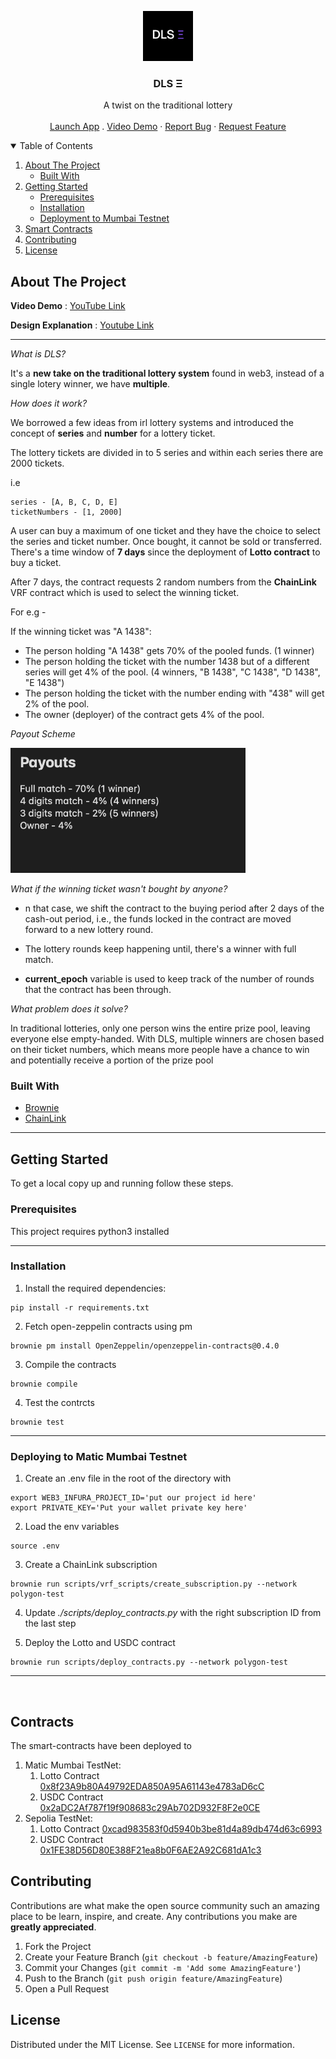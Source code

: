 <p align="center">
  <a href="https://dls-front-end-0.vercel.app/">
    <img src="./images/logo.jpeg" alt="Logo" width="80" height="80">
  </a>

  <h3 align="center">DLS Ξ</h3>

  <p align="center">
    A twist on the traditional lottery
    <br />
    <br />
    <a href="https://dls-front-end-0.vercel.app/">Launch App</a>
    .
    <a href="https://youtu.be/JFKBL6t2eQA">Video Demo</a>
    ·
    <a href="https://github.com/merkle-groot/DLS-Smart-Contracts/issues">Report Bug</a>
    ·
    <a href="https://github.com/merkle-groot/DLS-Smart-Contracts/issues/issues">Request Feature</a>
  </p>
</p>



<!-- TABLE OF CONTENTS -->
<details open="open">
  <summary>Table of Contents</summary>
  <ol>
    <li>
      <a href="#about-the-project">About The Project</a>
      <ul>
        <li><a href="#built-with">Built With</a></li>
      </ul>
    </li>
    <li>
      <a href="#getting-started">Getting Started</a>
      <ul>
        <li><a href="#prerequisites">Prerequisites</a></li>
        <li><a href="#installation">Installation</a></li>
        <li><a href="#deployment"> Deployment to Mumbai Testnet </a></li>
      </ul>
    </li>
    <li><a href="#contracts">Smart Contracts</a></li>
    <li><a href="#contributing">Contributing</a></li>
    <li><a href="#license">License</a></li>
  </ol>
</details>



<!-- ABOUT THE PROJECT -->
## About The Project
**Video Demo** : [YouTube Link](https://youtu.be/JFKBL6t2eQA) 

**Design Explanation** : [Youtube Link](https://youtu.be/Ovh2FRjWpe4)

---

*What is DLS?*

It's a **new take on the traditional lottery system** found in web3, instead of a single lotery winner, we have **multiple**.

*How does it work?*

We borrowed a few ideas from irl lottery systems and 
introduced the concept of **series** and **number** for a lottery ticket.  

The lottery tickets are divided in to 5 series and within each series there are 2000 tickets.

i.e </br>
```
series - [A, B, C, D, E]
ticketNumbers - [1, 2000]
```

A user can buy a maximum of one ticket and they have the choice to select the series and ticket number. Once bought, it cannot be sold or transferred. There's a time window of **7 days** since the deployment of **Lotto contract** to buy a ticket.

After 7 days, the contract requests 2 random numbers from the **ChainLink** VRF contract which is used to select the winning ticket.

For e.g - 

If the winning ticket was "A 1438":

* The person holding "A 1438" gets 70% of the pooled funds. (1 winner)
* The person holding the ticket with the number 1438 but of a different series will get 4% of the pool. (4 winners, "B 1438", "C 1438", "D 1438", "E 1438")
* The person holding the ticket with the number ending with "438" will get 2% of the pool.
* The owner (deployer) of the contract gets 4% of the pool.

*Payout Scheme*

<img src="./images/Payouts.png" height="200" alt="Logo" >

*What if the winning ticket wasn't bought by anyone?*

* n that case, we shift the contract to the buying period after 2 days of the cash-out period, i.e., the funds locked in the contract are moved forward to a new lottery round.

* The lottery rounds keep happening until, there's a winner with full match.

* **current_epoch** variable is used to keep track of the number of rounds that the contract has been through.

*What problem does it solve?*

In traditional lotteries, only one person wins the entire prize pool, leaving everyone else empty-handed. With DLS, multiple winners are chosen based on their ticket numbers, which means more people have a chance to win and potentially receive a portion of the prize pool

### Built With

* [Brownie](https://eth-brownie.readthedocs.io/)
* [ChainLink](https://chain.link/)


---
<!-- GETTING STARTED -->
## Getting Started

To get a local copy up and running follow these steps.

### Prerequisites

This project requires python3 installed

---
### Installation

1. Install the required dependencies:

```
pip install -r requirements.txt
```
2. Fetch open-zeppelin contracts using pm
```
brownie pm install OpenZeppelin/openzeppelin-contracts@0.4.0
```
3. Compile the contracts
```
brownie compile
```
4. Test the contrcts
```
brownie test
```

---
### Deploying to Matic Mumbai Testnet

1. Create an .env file in the root of the directory with 

```
export WEB3_INFURA_PROJECT_ID='put our project id here'
export PRIVATE_KEY='Put your wallet private key here'
```
2. Load the env variables
```
source .env
```
3. Create a ChainLink subscription
```
brownie run scripts/vrf_scripts/create_subscription.py --network polygon-test      
```
4. Update *./scripts/deploy_contracts.py* with the right subscription ID from the last step

5. Deploy the Lotto and USDC contract
```
brownie run scripts/deploy_contracts.py --network polygon-test
```
---
</br> 


<!-- CONTRACTS -->
## Contracts
The smart-contracts have been deployed to 
1. Matic Mumbai TestNet: 
    1. Lotto Contract [0x8f23A9b80A49792EDA850A95A61143e4783aD6cC](https://sepolia.etherscan.io/address/0x8f23A9b80A49792EDA850A95A61143e4783aD6cC)
    2. USDC Contract [0x2aDC2Af787f19f908683c29Ab702D932F8F2e0CE](https://sepolia.etherscan.io/address/0x2aDC2Af787f19f908683c29Ab702D932F8F2e0CE)
2. Sepolia TestNet: 
    1. Lotto Contract [0xcad983583f0d5940b3be81d4a89db474d63c6993](https://sepolia.etherscan.io/address/0xcad983583f0d5940b3be81d4a89db474d63c6993)
    2. USDC Contract [0x1FE38D56D80E388F21ea8b0F6AE2A92C681dA1c3](https://sepolia.etherscan.io/address/0x1FE38D56D80E388F21ea8b0F6AE2A92C681dA1c3)



<!-- CONTRIBUTING -->
## Contributing

Contributions are what make the open source community such an amazing place to be learn, inspire, and create. Any contributions you make are **greatly appreciated**.

1. Fork the Project
2. Create your Feature Branch (`git checkout -b feature/AmazingFeature`)
3. Commit your Changes (`git commit -m 'Add some AmazingFeature'`)
4. Push to the Branch (`git push origin feature/AmazingFeature`)
5. Open a Pull Request

<!-- LICENSE -->
## License

Distributed under the MIT License. See `LICENSE` for more information.

